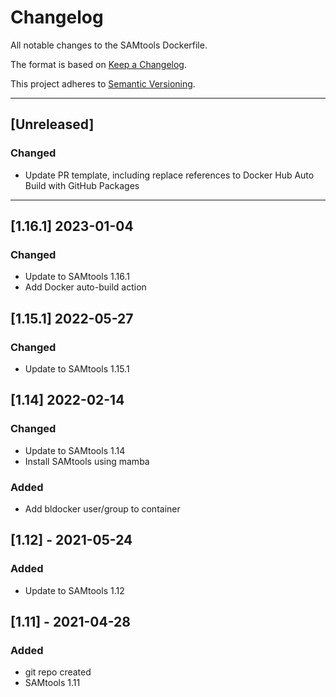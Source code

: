 # Changelog
All notable changes to the SAMtools Dockerfile.

The format is based on [Keep a Changelog](https://keepachangelog.com/en/1.0.0/).

This project adheres to [Semantic Versioning](https://semver.org/spec/v2.0.0.html).

---

## [Unreleased]

### Changed
- Update PR template, including replace references to Docker Hub Auto Build with GitHub Packages

---

## [1.16.1] 2023-01-04
### Changed
- Update to SAMtools 1.16.1
- Add Docker auto-build action

## [1.15.1] 2022-05-27
### Changed
- Update to SAMtools 1.15.1

## [1.14] 2022-02-14
### Changed
- Update to SAMtools 1.14
- Install SAMtools using mamba
### Added
- Add bldocker user/group to container

## [1.12] - 2021-05-24
### Added
- Update to SAMtools 1.12

## [1.11] - 2021-04-28
### Added
- git repo created
- SAMtools 1.11
